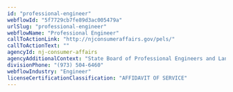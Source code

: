 ```yaml
---
id: "professional-engineer"
webflowId: "5f7729cb7fe89d3ac005479a"
urlSlug: "professional-engineer"
webflowName: "Professional Engineer"
callToActionLink: "http://njconsumeraffairs.gov/pels/"
callToActionText: ""
agencyId: nj-consumer-affairs
agencyAdditionalContext: "State Board of Professional Engineers and Land Surveyors"
divisionPhone: "(973) 504-6460"
webflowIndustry: "Engineer"
licenseCertificationClassification: "AFFIDAVIT OF SERVICE"
---
```

